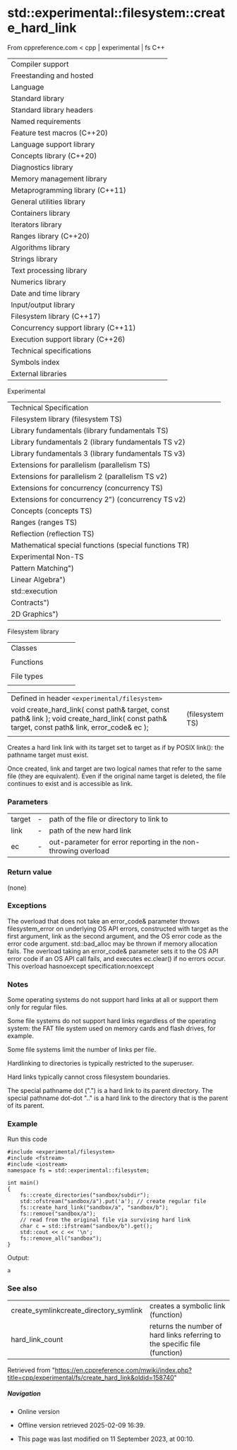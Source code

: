 # std::experimental::filesystem::create_hard_link

From cppreference.com
< cpp‎ | experimental‎ | fs
C++

|  |  |  |  |  |
| --- | --- | --- | --- | --- |
| Compiler support | | | | |
| Freestanding and hosted | | | | |
| Language | | | | |
| Standard library | | | | |
| Standard library headers | | | | |
| Named requirements | | | | |
| Feature test macros (C++20) | | | | |
| Language support library | | | | |
| Concepts library (C++20) | | | | |
| Diagnostics library | | | | |
| Memory management library | | | | |
| Metaprogramming library (C++11) | | | | |
| General utilities library | | | | |
| Containers library | | | | |
| Iterators library | | | | |
| Ranges library (C++20) | | | | |
| Algorithms library | | | | |
| Strings library | | | | |
| Text processing library | | | | |
| Numerics library | | | | |
| Date and time library | | | | |
| Input/output library | | | | |
| Filesystem library (C++17) | | | | |
| Concurrency support library (C++11) | | | | |
| Execution support library (C++26) | | | | |
| Technical specifications | | | | |
| Symbols index | | | | |
| External libraries | | | | |

Experimental

|  |  |  |  |  |
| --- | --- | --- | --- | --- |
| Technical Specification | | | | |
| Filesystem library (filesystem TS) | | | | |
| Library fundamentals (library fundamentals TS) | | | | |
| Library fundamentals 2 (library fundamentals TS v2) | | | | |
| Library fundamentals 3 (library fundamentals TS v3) | | | | |
| Extensions for parallelism (parallelism TS) | | | | |
| Extensions for parallelism 2 (parallelism TS v2) | | | | |
| Extensions for concurrency (concurrency TS) | | | | |
| Extensions for concurrency 2") (concurrency TS v2) | | | | |
| Concepts (concepts TS) | | | | |
| Ranges (ranges TS) | | | | |
| Reflection (reflection TS) | | | | |
| Mathematical special functions (special functions TR) | | | | |
| Experimental Non-TS | | | | |
| Pattern Matching") | | | | |
| Linear Algebra") | | | | |
| std::execution | | | | |
| Contracts") | | | | |
| 2D Graphics") | | | | |

Filesystem library

|  |  |  |  |  |
| --- | --- | --- | --- | --- |
| Classes | | | | |
| |  |  |  |  |  | | --- | --- | --- | --- | --- | | filesystem::path | | | | | | filesystem::filesystem_error | | | | | | filesystem::directory_entry | | | | | | filesystem::directory_iterator | | | | | | filesystem::recursive_directory_iterator | | | | | | filesystem::file_status | | | | | | |  |  |  |  |  | | --- | --- | --- | --- | --- | | filesystem::space_info | | | | | | filesystem::file_type | | | | | | filesystem::perms | | | | | | filesystem::copy_options | | | | | | filesystem::directory_options | | | | | | filesystem::file_time_type | | | | | |
| Functions | | | | |
| |  |  |  |  |  | | --- | --- | --- | --- | --- | | filesystem::absolute filesystem::system_complete | | | | | | filesystem::canonical | | | | | | filesystem::copy | | | | | | filesystem::copy_file | | | | | | filesystem::copy_symlink | | | | | | filesystem::create_directory filesystem::create_directories | | | | | | ****filesystem::create_hard_link**** | | | | | | filesystem::create_symlink filesystem::create_directory_symlink | | | | | | filesystem::current_path | | | | | | filesystem::exists | | | | | | filesystem::equivalent | | | | | | |  |  |  |  |  | | --- | --- | --- | --- | --- | | filesystem::file_size | | | | | | filesystem::hard_link_count | | | | | | filesystem::last_write_time | | | | | | filesystem::permissions | | | | | | filesystem::read_symlink | | | | | | filesystem::remove filesystem::remove_all | | | | | | filesystem::rename | | | | | | filesystem::resize_file | | | | | | filesystem::space | | | | | | filesystem::status filesystem::symlink_status | | | | | | filesystem::temp_directory_path | | | | | |
| File types | | | | |
| |  |  |  |  |  | | --- | --- | --- | --- | --- | | filesystem::is_block_file | | | | | | filesystem::is_character_file | | | | | | filesystem::is_directory | | | | | | filesystem::is_empty | | | | | | filesystem::status_known | | | | | | |  |  |  |  |  | | --- | --- | --- | --- | --- | | filesystem::is_fifo | | | | | | filesystem::is_other | | | | | | filesystem::is_regular_file | | | | | | filesystem::is_socket | | | | | | filesystem::is_symlink | | | | | |

|  |  |  |
| --- | --- | --- |
| Defined in header `<experimental/filesystem>` |  |  |
| void create_hard_link( const path& target, const path& link );  void create_hard_link( const path& target, const path& link, error_code& ec ); |  | (filesystem TS) |
|  |  |  |

Creates a hard link link with its target set to target as if by POSIX link(): the pathname target must exist.

Once created, link and target are two logical names that refer to the same file (they are equivalent). Even if the original name target is deleted, the file continues to exist and is accessible as link.

### Parameters

|  |  |  |
| --- | --- | --- |
| target | - | path of the file or directory to link to |
| link | - | path of the new hard link |
| ec | - | out-parameter for error reporting in the non-throwing overload |

### Return value

(none)

### Exceptions

The overload that does not take an error_code& parameter throws filesystem_error on underlying OS API errors, constructed with target as the first argument, link as the second argument, and the OS error code as the error code argument. std::bad_alloc may be thrown if memory allocation fails. The overload taking an error_code& parameter sets it to the OS API error code if an OS API call fails, and executes ec.clear() if no errors occur. This overload hasnoexcept specification:noexcept

### Notes

Some operating systems do not support hard links at all or support them only for regular files.

Some file systems do not support hard links regardless of the operating system: the FAT file system used on memory cards and flash drives, for example.

Some file systems limit the number of links per file.

Hardlinking to directories is typically restricted to the superuser.

Hard links typically cannot cross filesystem boundaries.

The special pathname dot (".") is a hard link to its parent directory. The special pathname dot-dot ".." is a hard link to the directory that is the parent of its parent.

### Example

Run this code

```
#include <experimental/filesystem>
#include <fstream>
#include <iostream>
namespace fs = std::experimental::filesystem;
 
int main()
{
    fs::create_directories("sandbox/subdir");
    std::ofstream("sandbox/a").put('a'); // create regular file
    fs::create_hard_link("sandbox/a", "sandbox/b");
    fs::remove("sandbox/a");
    // read from the original file via surviving hard link
    char c = std::ifstream("sandbox/b").get();
    std::cout << c << '\n';
    fs::remove_all("sandbox");
}

```

Output:

```
a

```

### See also

|  |  |
| --- | --- |
| create_symlinkcreate_directory_symlink | creates a symbolic link   (function) |
| hard_link_count | returns the number of hard links referring to the specific file   (function) |

Retrieved from "<https://en.cppreference.com/mwiki/index.php?title=cpp/experimental/fs/create_hard_link&oldid=158740>"

##### Navigation

- Online version
- Offline version retrieved 2025-02-09 16:39.

- This page was last modified on 11 September 2023, at 00:10.